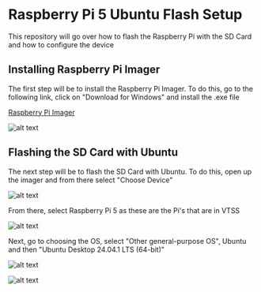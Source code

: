 # Raspberry Pi 5 Ubuntu Flash Setup

This repository will go over how to flash the Raspberry Pi with the SD Card and how to configure the device

## Installing Raspberry Pi Imager

The first step will be to install the Raspberry Pi Imager. To do this, go to the following link, click on "Download for Windows" and install the .exe file

[Raspberry Pi Imager](https://www.raspberrypi.com/software/)

![alt text](https://github.com/vt-aoe-nanosat-avionics/Raspberry-Pi-Imager/blob/main/Images/Raspberry_Pi_Imager_Download.JPG)

## Flashing the SD Card with Ubuntu

The next step will be to flash the SD Card with Ubuntu. To do this, open up the imager and from there select "Choose Device"

![alt text](https://github.com/vt-aoe-nanosat-avionics/Raspberry-Pi-Imager/blob/main/Images/Imager%20Screen.JPG)

From there, select Raspberry Pi 5 as these are the Pi's that are in VTSS

![alt text](https://github.com/vt-aoe-nanosat-avionics/Raspberry-Pi-Imager/blob/main/Images/Imager%20Raspberry%20Pi%205.JPG)

Next, go to choosing the OS, select "Other general-purpose OS", Ubuntu and then "Ubuntu Desktop 24.04.1 LTS (64-bit)"

![alt text](https://github.com/vt-aoe-nanosat-avionics/Raspberry-Pi-Imager/blob/main/Images/Imager%20Other%20OS.JPG)

![alt text](https://github.com/vt-aoe-nanosat-avionics/Raspberry-Pi-Imager/blob/main/Images/Imager%20Ubuntu%20Desktop.JPG)



